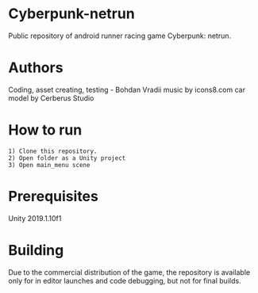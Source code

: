 # Cyberpunk-netrun
Public repository of android runner racing game Cyberpunk: netrun. 

# Authors
 Coding, asset creating, testing - Bohdan Vradii
 music by icons8.com
 car model by Cerberus Studio


# How to run

    1) Clone this repository.
    2) Open folder as a Unity project
    3) Open main_menu scene

# Prerequisites

Unity 2019.1.10f1



# Building
Due to the commercial distribution of the game, the repository is available only for in editor launches and code debugging, but not for final builds.

